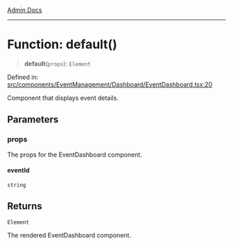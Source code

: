 [Admin Docs](/)

***

# Function: default()

> **default**(`props`): `Element`

Defined in: [src/components/EventManagement/Dashboard/EventDashboard.tsx:20](https://github.com/Aad1tya27/talawa-admin/blob/dd4a08e622d0fa38bcf9758a530e8cdf917dbac8/src/components/EventManagement/Dashboard/EventDashboard.tsx#L20)

Component that displays event details.

## Parameters

### props

The props for the EventDashboard component.

#### eventId

`string`

## Returns

`Element`

The rendered EventDashboard component.
